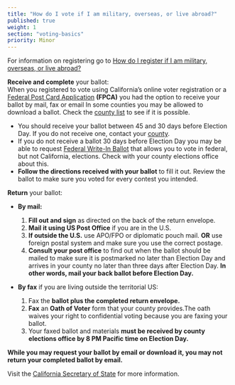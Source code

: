 ```yaml
---
title: "How do I vote if I am military, overseas, or live abroad?"
published: true
weight: 1
section: "voting-basics"
priority: Minor
---
```

For information on registering go to [How do I register if I am military, overseas, or live abroad?](#item-military-overseas)  

**Receive and complete** your ballot:  
When you registered to vote using California’s online voter registration or a [Federal Post Card Application](https://www.fvap.gov/uploads/FVAP/Outreach-Materials/FVAP_FPCA.pdf) **(FPCA)** you had the option to receive your ballot by mail, fax or email In some counties you may be allowed to download a ballot. Check the [county list](http://www.sos.ca.gov/elections/voter-registration/military-overseas-voters/) to see if it is possible. 
- You should receive your ballot between 45 and 30 days before Election Day.  If you do not receive one, contact your [county](http://www.sos.ca.gov/elections/voter-registration/military-overseas-voters/).
- If you do not receive a ballot 30 days before Election Day you may be able to request [Federal Write-In Ballot](https://www.fvap.gov/uploads/FVAP/Forms/fwab2013.pdf) that allows you to vote in federal, but not California, elections. Check with your county elections office about this. 
- **Follow the directions received with your ballot** to fill it out. 
Review the ballot to make sure you voted for every contest you intended.  

**Return** your ballot:  
- **By mail:**  
	1. **Fill out and sign** as directed on the back of the return envelope.
	2. **Mail it using US Post Office** if you are in the U.S.
	3. **If outside the U.S.** use APO/FPO or diplomatic pouch mail. **OR** use foreign postal system and make sure you use the correct postage.
    4. **Consult your post office** to find out when the ballot should be mailed to make sure it is postmarked no later than Election Day and arrives in your county no later than three days after Election Day. **In other words, mail your back ballot before Election Day.**

- **By fax** if you are living outside the territorial US:  
	1. Fax the **ballot plus the completed return envelope.** 
	2. **Fax** an **Oath of Voter** form that your county provides.The oath waives your right to confidential voting because you are faxing your ballot. 
	3. Your faxed ballot and materials **must be received by county elections office by 8 PM Pacific time on Election Day.**  

**While you may request your ballot by email or download it, you may not return your completed ballot by email.**  

Visit the [California Secretary of State](http://www.sos.ca.gov/elections/voter-registration/military-overseas-voters/) for more information.

